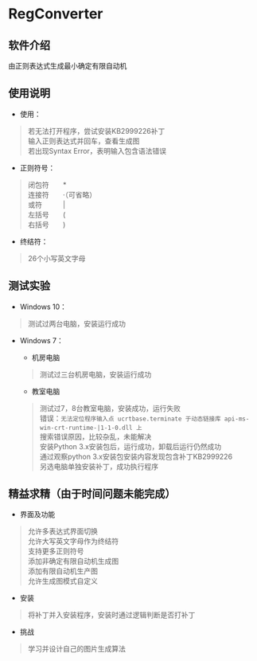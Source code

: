# RegConverter

## 软件介绍
由正则表达式生成最小确定有限自动机  

## 使用说明
* 使用：
>若无法打开程序，尝试安装KB2999226补丁    
>输入正则表达式并回车，查看生成图  
>若出现Syntax Error，表明输入包含语法错误  

* 正则符号：
>闭包符　　*  
>连接符　　·（可省略）  
>或符　　　|  
>左括号　　(  
>右括号　　)  

* 终结符：
>26个小写英文字母  

## 测试实验
* Windows 10：
>测试过两台电脑，安装运行成功  

* Windows 7：
  * 机房电脑  
  >测试过三台机房电脑，安装运行成功  

  * 教室电脑  
  >测试过7，8台教室电脑，安装成功，运行失败  
  >错误：`无法定位程序输入点 ucrtbase.terminate 于动态链接库 api-ms-win-crt-runtime-|1-1-0.dll 上`  
  >搜索错误原因，比较杂乱，未能解决  
  >安装Python 3.x安装包后，运行成功，卸载后运行仍然成功  
  >通过观察python 3.x安装包安装内容发现包含补丁KB2999226  
  >另选电脑单独安装补丁，成功执行程序  

## 精益求精（由于时间问题未能完成）
* 界面及功能
>允许多表达式界面切换  
>允许大写英文字母作为终结符  
>支持更多正则符号  
>添加非确定有限自动机生成图  
>添加有限自动机生产图  
>允许生成图模式自定义  

* 安装
>将补丁并入安装程序，安装时通过逻辑判断是否打补丁  

* 挑战
>学习并设计自己的图片生成算法  
